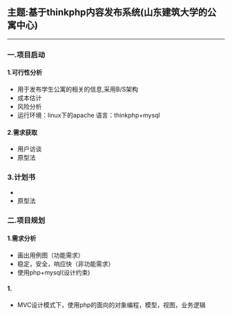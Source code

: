 ## 主题:基于thinkphp内容发布系统(山东建筑大学的公寓中心)

----
### 一.项目启动
#### 1.可行性分析
 - 用于发布学生公寓的相关的信息,采用B/S架构
 - 成本估计
 - 风险分析
 - 运行环境：linux下的apache 语言：thinkphp+mysql
#### 2.需求获取
 - 用户访谈
 - 原型法
 ### 3.计划书
 - 
 - 原型法
### 二.项目规划
#### 1.需求分析
* 画出用例图（功能需求）
* 稳定，安全，响应快（非功能需求）
* 使用php+mysql(设计约束)
#### 1.
* MVC设计模式下，使用php的面向的对象编程，模型，视图，业务逻辑
